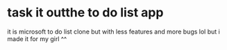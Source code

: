 # task it outthe to do list app

it is microsoft to do list clone but with less features and more bugs lol
but i made it for my girl ^^
